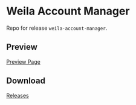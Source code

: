 # Weila Account Manager

Repo for release `weila-account-manager`.

## Preview

[Preview Page](https://weila-account-manager.vercel.app/#/)

## Download

[Releases](https://github.com/kvoon3/weila-account-manager-release/releases)
